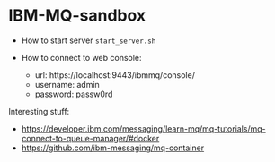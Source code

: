 # IBM-MQ-sandbox

- How to start server `start_server.sh`

- How to connect to web console:
   - url: https://localhost:9443/ibmmq/console/
   - username: admin
   - password: passw0rd

Interesting stuff:
- https://developer.ibm.com/messaging/learn-mq/mq-tutorials/mq-connect-to-queue-manager/#docker
- https://github.com/ibm-messaging/mq-container
